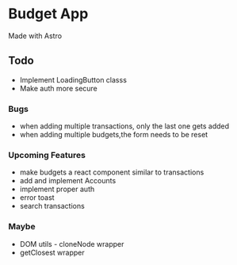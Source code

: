 # Budget App
Made with Astro

## Todo
- Implement LoadingButton classs
- Make auth more secure


### Bugs
- when adding multiple transactions, only the last one gets added
- when adding multiple budgets,the form needs to be reset

### Upcoming Features
- make budgets a react component similar to transactions
- add and implement Accounts
- implement proper auth
- error toast
- search transactions

### Maybe
- DOM utils - cloneNode wrapper
- getClosest wrapper
